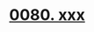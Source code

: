 # [0080. xxx](https://github.com/Tdahuyou/chrome/tree/main/0080.%20xxx)

<!-- region:toc -->

<!-- endregion:toc -->


